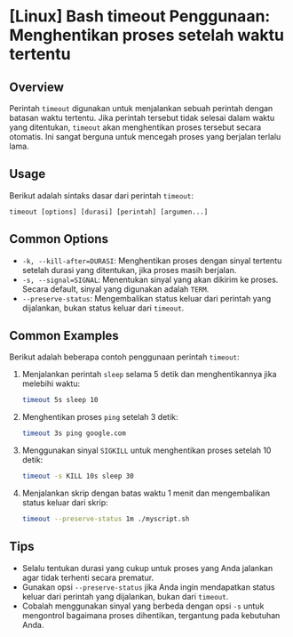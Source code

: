 # [Linux] Bash timeout Penggunaan: Menghentikan proses setelah waktu tertentu

## Overview
Perintah `timeout` digunakan untuk menjalankan sebuah perintah dengan batasan waktu tertentu. Jika perintah tersebut tidak selesai dalam waktu yang ditentukan, `timeout` akan menghentikan proses tersebut secara otomatis. Ini sangat berguna untuk mencegah proses yang berjalan terlalu lama.

## Usage
Berikut adalah sintaks dasar dari perintah `timeout`:

```
timeout [options] [durasi] [perintah] [argumen...]
```

## Common Options
- `-k, --kill-after=DURASI`: Menghentikan proses dengan sinyal tertentu setelah durasi yang ditentukan, jika proses masih berjalan.
- `-s, --signal=SIGNAL`: Menentukan sinyal yang akan dikirim ke proses. Secara default, sinyal yang digunakan adalah `TERM`.
- `--preserve-status`: Mengembalikan status keluar dari perintah yang dijalankan, bukan status keluar dari `timeout`.

## Common Examples
Berikut adalah beberapa contoh penggunaan perintah `timeout`:

1. Menjalankan perintah `sleep` selama 5 detik dan menghentikannya jika melebihi waktu:
   ```bash
   timeout 5s sleep 10
   ```

2. Menghentikan proses `ping` setelah 3 detik:
   ```bash
   timeout 3s ping google.com
   ```

3. Menggunakan sinyal `SIGKILL` untuk menghentikan proses setelah 10 detik:
   ```bash
   timeout -s KILL 10s sleep 30
   ```

4. Menjalankan skrip dengan batas waktu 1 menit dan mengembalikan status keluar dari skrip:
   ```bash
   timeout --preserve-status 1m ./myscript.sh
   ```

## Tips
- Selalu tentukan durasi yang cukup untuk proses yang Anda jalankan agar tidak terhenti secara prematur.
- Gunakan opsi `--preserve-status` jika Anda ingin mendapatkan status keluar dari perintah yang dijalankan, bukan dari `timeout`.
- Cobalah menggunakan sinyal yang berbeda dengan opsi `-s` untuk mengontrol bagaimana proses dihentikan, tergantung pada kebutuhan Anda.